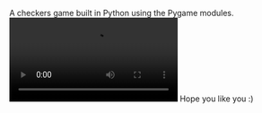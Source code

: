A checkers game built in Python using the Pygame modules.
![GIF demo](https://im.ezgif.com/tmp/ezgif-1-52128e685134.mp4)
Hope you like you :)
